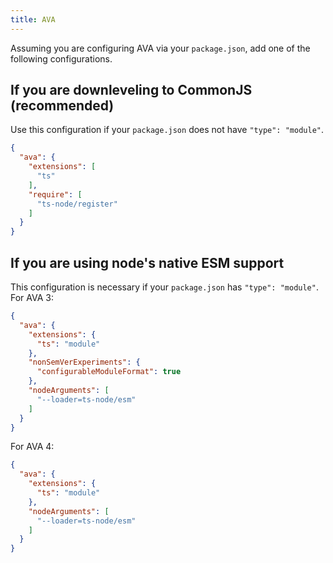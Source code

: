 ```yaml
---
title: AVA
---
```


Assuming you are configuring AVA via your `package.json`, add one of the following configurations.

## If you are downleveling to CommonJS (recommended)

Use this configuration if your `package.json` does not have `"type": "module"`.

```json title"package.json"
{
  "ava": {
    "extensions": [
      "ts"
    ],
    "require": [
      "ts-node/register"
    ]
  }
}
```

## If you are using node's native ESM support

This configuration is necessary if your `package.json` has `"type": "module"`. For AVA 3:

```json title"package.json"
{
  "ava": {
    "extensions": {
      "ts": "module"
    },
    "nonSemVerExperiments": {
      "configurableModuleFormat": true
    },
    "nodeArguments": [
      "--loader=ts-node/esm"
    ]
  }
}
```

For AVA 4:

```json title"package.json"
{
  "ava": {
    "extensions": {
      "ts": "module"
    },
    "nodeArguments": [
      "--loader=ts-node/esm"
    ]
  }
}
```
